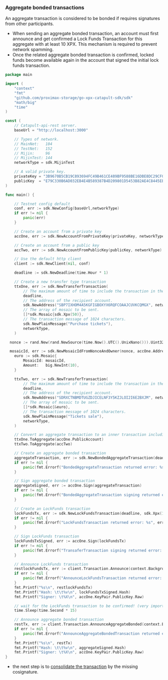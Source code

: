 ### Aggregate bonded transactions
An aggregate transaction is considered to be bonded if requires signatures from other participants.
* When sending an aggregate bonded transaction, an account must first announce and get confirmed a Lock Funds Transaction for this aggregate with at least 10 XPX. This mechanism is required to prevent network spamming.
* Once the related aggregate bonded transaction is confirmed, locked funds become available again in the account that signed the initial lock funds transaction.

````go
package main

import (
	"context"
	"fmt"
	"github.com/proximax-storage/go-xpx-catapult-sdk/sdk"
	"math/big"
	"time"
)

const (
	// Catapult-api-rest server.
	baseUrl = "http://localhost:3000"

	// Types of network.
	// MainNet:   104
	// TestNet:   152
	// Mijin:     96
	// MijinTest: 144
	networkType = sdk.MijinTest

	// A valid private key.
	privateKey = "3B9670B5CB19C893694FC49B461CE489BF9588BE16DBE8DC29CF06338133DEE6"
	publicKey  = "E79C330B6AD032EB4E4B589387B4D209801D5453B82AE4C8445EB3370F918572"
)

func main() {

	// Testnet config default
	conf, err := sdk.NewConfig(baseUrl,networkType)
	if err != nil {
		panic(err)
	}

	// Create an account from a private key
	accOne, err := sdk.NewAccountFromPrivateKey(privateKey, networkType)

	// Create an account from a public key
	accTwo, err := sdk.NewAccountFromPublicKey(publicKey, networkType)

	// Use the default http client
	client := sdk.NewClient(nil, conf)

	deadline := sdk.NewDeadline(time.Hour * 1)

	// Create a new transfer type transaction
	ttxOne, err := sdk.NewTransferTransaction(
		// The maximum amount of time to include the transaction in the blockchain.
		deadline,
		// The address of the recipient account.
		sdk.NewAddress("SBP7IXHOM4A5KGFIGBOXYX6RQFCOAAJCUVKCQMGX", networkType),
		// The array of mosaic to be sent.
		[]*sdk.Mosaic{sdk.Xpx(50)},
		// The transaction message of 1024 characters.
		sdk.NewPlainMessage("Purchase tickets"),
		networkType,
	)

  nonce := rand.New(rand.NewSource(time.Now().UTC().UnixNano())).Uint32()

  mosaicId, err := sdk.NewMosaicIdFromNonceAndOwner(nonce, accOne.Address.Address)
	euro := sdk.Mosaic{
		MosaicId: mosaicId,
		Amount:   big.NewInt(10),
	}

	ttxTwo, err := sdk.NewTransferTransaction(
		// The maximum amount of time to include the transaction in the blockchain.
		deadline,
		// The address of the recipient account.
		sdk.NewAddress("SDRXCTNBMDTUGZDJICELNF3Y5KZJLOI2I6E2BXJM", networkType),
		// The array of mosaic to be sent.
		[]*sdk.Mosaic{&euro},
		// The transaction message of 1024 characters.
		sdk.NewPlainMessage("Tickets sale"),
		networkType,
	)

	// Convert an aggregate transaction to an inner transaction including transaction signer.
	ttxOne.ToAggregate(accOne.PublicAccount)
	ttxTwo.ToAggregate(accTwo)

	// Create an aggregate bonded transaction
	aggregateTransaction, err := sdk.NewBondedAggregateTransaction(deadline, []sdk.Transaction{ttxOne, ttxTwo}, networkType)
	if err != nil {
		panic(fmt.Errorf("BondedAggregateTransaction returned error: %s", err))
	}

	// Sign aggregate bonded transaction
	aggregateSigned, err := accOne.Sign(aggregateTransaction)
	if err != nil {
		panic(fmt.Errorf("BondedAggregateTransaction signing returned error: %s", err))
	}

	// Create an LockFunds transaction
	lockFundsTx, err := sdk.NewLockFundsTransaction(deadline, sdk.Xpx(10000000), big.NewInt(10000), aggregateSigned, networkType)
	if err != nil {
		panic(fmt.Errorf("LockFundsTransaction returned error: %s", err))
	}

	// Sign LockFunds transaction
	lockFundsTxSigned, err := accOne.Sign(lockFundsTx)
	if err != nil {
		panic(fmt.Errorf("TransaferTransaction signing returned error: %s", err))
	}

	// Announce LockFunds transaction
	restlockFundsTx, err := client.Transaction.Announce(context.Background(), lockFundsTxSigned)
	if err != nil {
		panic(fmt.Errorf("AnnounceLockFundsTransaction returned error: %s", err))
	}
	fmt.Printf("%s\n", restlockFundsTx)
	fmt.Printf("Hash: \t\t%v\n", lockFundsTxSigned.Hash)
	fmt.Printf("Signer: \t%X\n", accOne.KeyPair.PublicKey.Raw)

	// wait for the LockFunds transaction to be confirmed! (very important)
	time.Sleep(time.Second * 15)

	// Announce aggregate bonded transaction
	restTx, err := client.Transaction.AnnounceAggregateBonded(context.Background(), aggregateSigned)
	if err != nil {
		panic(fmt.Errorf("AnnounceAggregateBondedTransaction returned error: %s", err))
	}
	fmt.Printf("%s\n", restTx)
	fmt.Printf("Hash: \t\t%v\n", aggregateSigned.Hash)
	fmt.Printf("Signer: \t%X\n", accOne.KeyPair.PublicKey.Raw)
}
````
* the next step is to [consolidate the transaction](https://github.com/proximax-storage/go-xpx-catapult-sdk/wiki/Signing-announced-aggregate-bonded-transactions) by the missing cosignature.
